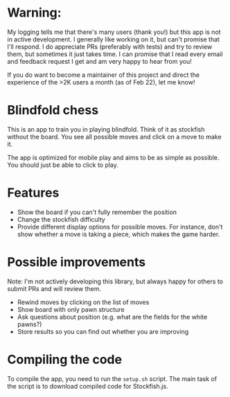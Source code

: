 # Warning:

My logging tells me that there's many users (thank you!) but this app is not in active development. I generally like working on it, but can't promise that I'll respond. I do appreciate PRs (preferably with tests) and try to review them, but sometimes it just takes time. I can promise that I read every email and feedback request I get and am very happy to hear from you! 

If you do want to become a maintainer of this project and direct the experience of the >2K users a month (as of Feb 22), let me know!

# Blindfold chess

This is an app to train you in playing blindfold. Think of it as stockfish without the board. You see all possible moves and click on a move to make it.

The app is optimized for mobile play and aims to be as simple as possible. You should just be able to click to play.

# Features

- Show the board if you can't fully remember the position
- Change the stockfish difficulty
- Provide different display options for possible moves. For instance, don't show whether a move is taking a piece, which makes the game harder.

# Possible improvements

Note: I'm not actively developing this library, but always happy for others to submit PRs and will review them.

- Rewind moves by clicking on the list of moves
- Show board with only pawn structure
- Ask questions about position (e.g. what are the fields for the white pawns?)
- Store results so you can find out whether you are improving

# Compiling the code

To compile the app, you need to run the `setup.sh` script. The main task of the script is to download compiled code for Stockfish.js.


